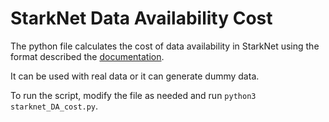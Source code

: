 # StarkNet Data Availability Cost

The python file calculates the cost of data availability in StarkNet using the format described the [documentation](https://docs.starknet.io/docs/Data%20Availabilty/on-chain-data).

It can be used with real data or it can generate dummy data.

To run the script, modify the file as needed and run `python3 starknet_DA_cost.py`.
